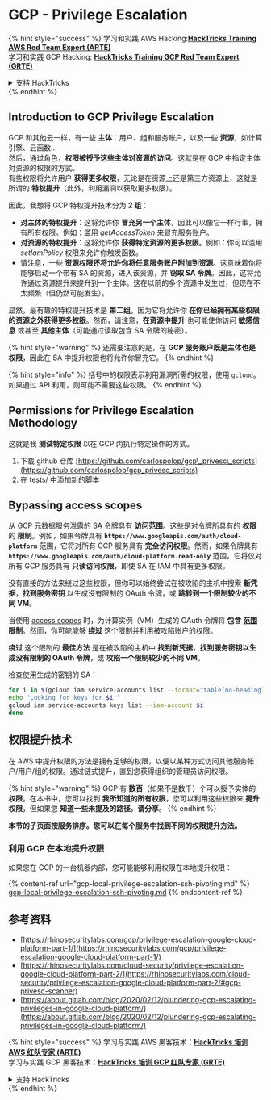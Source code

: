 # GCP - Privilege Escalation

{% hint style="success" %}
学习和实践 AWS Hacking:<img src="../../../.gitbook/assets/image (1) (1) (1) (1).png" alt="" data-size="line">[**HackTricks Training AWS Red Team Expert (ARTE)**](https://training.hacktricks.xyz/courses/arte)<img src="../../../.gitbook/assets/image (1) (1) (1) (1).png" alt="" data-size="line">\
学习和实践 GCP Hacking: <img src="../../../.gitbook/assets/image (2) (1).png" alt="" data-size="line">[**HackTricks Training GCP Red Team Expert (GRTE)**<img src="../../../.gitbook/assets/image (2) (1).png" alt="" data-size="line">](https://training.hacktricks.xyz/courses/grte)

<details>

<summary>支持 HackTricks</summary>

* 查看 [**订阅计划**](https://github.com/sponsors/carlospolop)!
* **加入** 💬 [**Discord 群组**](https://discord.gg/hRep4RUj7f) 或 [**telegram 群组**](https://t.me/peass) 或 **关注** 我们的 **Twitter** 🐦 [**@hacktricks\_live**](https://twitter.com/hacktricks_live)**.**
* **通过向** [**HackTricks**](https://github.com/carlospolop/hacktricks) 和 [**HackTricks Cloud**](https://github.com/carlospolop/hacktricks-cloud) github 仓库提交 PR 分享黑客技巧。

</details>
{% endhint %}

## Introduction to GCP Privilege Escalation <a href="#introduction-to-gcp-privilege-escalation" id="introduction-to-gcp-privilege-escalation"></a>

GCP 和其他云一样，有一些 **主体**：用户、组和服务账户，以及一些 **资源**，如计算引擎、云函数…\
然后，通过角色，**权限被授予这些主体对资源的访问**。这就是在 GCP 中指定主体对资源的权限的方式。\
有些权限将允许用户 **获得更多权限**，无论是在资源上还是第三方资源上，这就是所谓的 **特权提升**（此外，利用漏洞以获取更多权限）。

因此，我想将 GCP 特权提升技术分为 **2 组**：

* **对主体的特权提升**：这将允许你 **冒充另一个主体**，因此可以像它一样行事，拥有所有权限。例如：滥用 _getAccessToken_ 来冒充服务账户。
* **对资源的特权提升**：这将允许你 **获得特定资源的更多权限**。例如：你可以滥用 _setIamPolicy_ 权限来允许你触发函数。
* 请注意，一些 **资源权限还将允许你将任意服务账户附加到资源**。这意味着你将能够启动一个带有 SA 的资源，进入该资源，并 **窃取 SA 令牌**。因此，这将允许通过资源提升来提升到一个主体。这在以前的多个资源中发生过，但现在不太频繁（但仍然可能发生）。

显然，最有趣的特权提升技术是 **第二组**，因为它将允许你 **在你已经拥有某些权限的资源之外获得更多权限**。然而，请注意，**在资源中提升** 也可能使你访问 **敏感信息** 或甚至 **其他主体**（可能通过读取包含 SA 令牌的秘密）。

{% hint style="warning" %}
还需要注意的是，在 **GCP 服务账户既是主体也是权限**，因此在 SA 中提升权限也将允许你冒充它。
{% endhint %}

{% hint style="info" %}
括号中的权限表示利用漏洞所需的权限，使用 `gcloud`。如果通过 API 利用，则可能不需要这些权限。
{% endhint %}

## Permissions for Privilege Escalation Methodology

这就是我 **测试特定权限** 以在 GCP 内执行特定操作的方式。

1. 下载 github 仓库 [https://github.com/carlospolop/gcp\_privesc\_scripts](https://github.com/carlospolop/gcp_privesc_scripts)
2. 在 tests/ 中添加新的脚本

## Bypassing access scopes <a href="#bypassing-access-scopes" id="bypassing-access-scopes"></a>

从 GCP 元数据服务泄露的 SA 令牌具有 **访问范围**。这些是对令牌所具有的 **权限** 的 **限制**。例如，如果令牌具有 **`https://www.googleapis.com/auth/cloud-platform`** 范围，它将对所有 GCP 服务具有 **完全访问权限**。然而，如果令牌具有 **`https://www.googleapis.com/auth/cloud-platform.read-only`** 范围，它将仅对所有 GCP 服务具有 **只读访问权限**，即使 SA 在 IAM 中具有更多权限。

没有直接的方法来绕过这些权限，但你可以始终尝试在被攻陷的主机中搜索 **新凭据**，**找到服务密钥** 以生成没有限制的 OAuth 令牌，或 **跳转到一个限制较少的不同 VM**。

当使用 [access scopes](https://cloud.google.com/compute/docs/access/service-accounts#accesscopesiam) 时，为计算实例（VM）生成的 OAuth 令牌将 **包含** [**范围**](https://oauth.net/2/scope/) **限制**。然而，你可能能够 **绕过** 这个限制并利用被攻陷账户的权限。

**绕过** 这个限制的 **最佳方法** 是在被攻陷的主机中 **找到新凭据**，**找到服务密钥以生成没有限制的 OAuth 令牌**，或 **攻陷一个限制较少的不同 VM**。

检查使用生成的密钥的 SA：
```bash
for i in $(gcloud iam service-accounts list --format="table[no-heading](email)"); do
echo "Looking for keys for $i:"
gcloud iam service-accounts keys list --iam-account $i
done
```
## 权限提升技术

在 AWS 中提升权限的方法是拥有足够的权限，以便以某种方式访问其他服务帐户/用户/组的权限。通过链式提升，直到您获得组织的管理员访问权限。

{% hint style="warning" %}
GCP 有 **数百**（如果不是数千）个可以授予实体的 **权限**。在本书中，您可以找到 **我所知道的所有权限**，您可以利用这些权限来 **提升权限**，但如果您 **知道一些未提及的路径**，**请分享**。
{% endhint %}

**本节的子页面按服务排序。您可以在每个服务中找到不同的权限提升方法。**

### 利用 GCP 在本地提升权限

如果您在 GCP 的一台机器内部，您可能能够利用权限在本地提升权限：

{% content-ref url="gcp-local-privilege-escalation-ssh-pivoting.md" %}
[gcp-local-privilege-escalation-ssh-pivoting.md](gcp-local-privilege-escalation-ssh-pivoting.md)
{% endcontent-ref %}

## 参考资料

* [https://rhinosecuritylabs.com/gcp/privilege-escalation-google-cloud-platform-part-1/](https://rhinosecuritylabs.com/gcp/privilege-escalation-google-cloud-platform-part-1/)
* [https://rhinosecuritylabs.com/cloud-security/privilege-escalation-google-cloud-platform-part-2/](https://rhinosecuritylabs.com/cloud-security/privilege-escalation-google-cloud-platform-part-2/#gcp-privesc-scanner)
* [https://about.gitlab.com/blog/2020/02/12/plundering-gcp-escalating-privileges-in-google-cloud-platform/](https://about.gitlab.com/blog/2020/02/12/plundering-gcp-escalating-privileges-in-google-cloud-platform/)

{% hint style="success" %}
学习与实践 AWS 黑客技术：<img src="../../../.gitbook/assets/image (1) (1) (1) (1).png" alt="" data-size="line">[**HackTricks 培训 AWS 红队专家 (ARTE)**](https://training.hacktricks.xyz/courses/arte)<img src="../../../.gitbook/assets/image (1) (1) (1) (1).png" alt="" data-size="line">\
学习与实践 GCP 黑客技术：<img src="../../../.gitbook/assets/image (2) (1).png" alt="" data-size="line">[**HackTricks 培训 GCP 红队专家 (GRTE)**<img src="../../../.gitbook/assets/image (2) (1).png" alt="" data-size="line">](https://training.hacktricks.xyz/courses/grte)

<details>

<summary>支持 HackTricks</summary>

* 查看 [**订阅计划**](https://github.com/sponsors/carlospolop)!
* **加入** 💬 [**Discord 群组**](https://discord.gg/hRep4RUj7f) 或 [**电报群组**](https://t.me/peass) 或 **在 Twitter 上关注** 🐦 [**@hacktricks\_live**](https://twitter.com/hacktricks_live)**.**
* **通过向** [**HackTricks**](https://github.com/carlospolop/hacktricks) 和 [**HackTricks Cloud**](https://github.com/carlospolop/hacktricks-cloud) github 仓库提交 PR 来分享黑客技巧。

</details>
{% endhint %}
